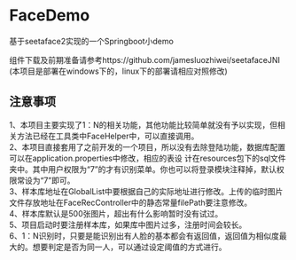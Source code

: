 # FaceDemo
基于seetaface2实现的一个Springboot小demo

组件下载及前期准备请参考https://github.com/jamesluozhiwei/seetafaceJNI  
(本项目是部署在windows下的，linux下的部署请相应对照修改)
## 注意事项
1、本项目主要实现了1：N的相关功能，其他功能比较简单就没有予以实现，但相关方法已经在工具类中FaceHelper中，可以直接调用。  
2、本项目直接套用了之前开发的一个项目，所以没有去除登陆功能，数据库配置可以在application.properties中修改，相应的表设
计在resources包下的sql文件夹中。其中用户权限为“7”的才有识别菜单。你也可以将登录模块注释掉，默认权限常设为“7”即可。   
3、样本库地址在GlobalList中要根据自己的实际地址进行修改。上传的临时图片文件存放地址在FaceRecController中的静态常量filePath要注意修改。  
4、样本库默认是500张图片，超出有什么影响暂时没有试过。  
5、项目启动时要注册样本库，如果库中图片过多，注册时间会较长。  
6、1：N识别时，只要是能识别出有人脸的基本都会有返回值，返回值为相似度最大的。想要判定是否为同一人，可以通过设定阈值的方式进行。
